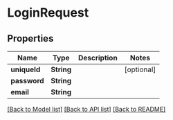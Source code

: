 # LoginRequest

## Properties
Name | Type | Description | Notes
------------ | ------------- | ------------- | -------------
**uniqueId** | **String** |  | [optional] 
**password** | **String** |  | 
**email** | **String** |  | 

[[Back to Model list]](../README.md#documentation-for-models) [[Back to API list]](../README.md#documentation-for-api-endpoints) [[Back to README]](../README.md)


